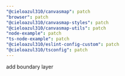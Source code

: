 ```yaml
---
"@cieloazul310/canvasmap": patch
"browser": patch
"@cieloazul310/canvasmap-styles": patch
"@cieloazul310/canvasmap-utils": patch
"node-example": patch
"ts-node-example": patch
"@cieloazul310/eslint-config-custom": patch
"@cieloazul310/tsconfig": patch
---
```


add boundary layer
